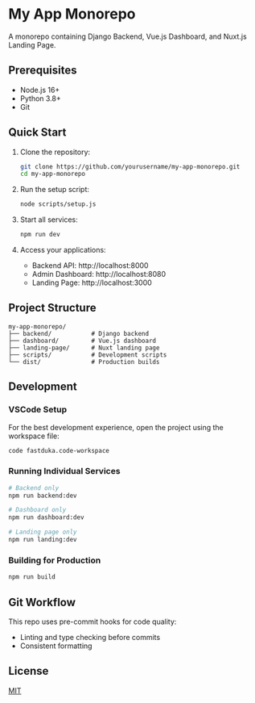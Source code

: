 # My App Monorepo

A monorepo containing Django Backend, Vue.js Dashboard, and Nuxt.js Landing Page.

## Prerequisites

- Node.js 16+
- Python 3.8+
- Git

## Quick Start

1. Clone the repository:
   ```bash
   git clone https://github.com/yourusername/my-app-monorepo.git
   cd my-app-monorepo
   ```

2. Run the setup script:
   ```bash
   node scripts/setup.js
   ```

3. Start all services:
   ```bash
   npm run dev
   ```

4. Access your applications:
   - Backend API: http://localhost:8000
   - Admin Dashboard: http://localhost:8080
   - Landing Page: http://localhost:3000

## Project Structure

```
my-app-monorepo/
├── backend/           # Django backend
├── dashboard/         # Vue.js dashboard
├── landing-page/      # Nuxt landing page
├── scripts/           # Development scripts
└── dist/              # Production builds
```

## Development

### VSCode Setup

For the best development experience, open the project using the workspace file:

```bash
code fastduka.code-workspace
```

### Running Individual Services

```bash
# Backend only
npm run backend:dev

# Dashboard only
npm run dashboard:dev

# Landing page only
npm run landing:dev
```

### Building for Production

```bash
npm run build
```

## Git Workflow

This repo uses pre-commit hooks for code quality:

- Linting and type checking before commits
- Consistent formatting

## License

[MIT](LICENSE)